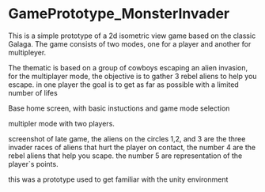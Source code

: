 # GamePrototype_MonsterInvader

This is a simple prototype of a 2d isometric view game based on the classic Galaga. The game consists of two modes, one for a player and another for multipleyer.

The thematic is based on a group of cowboys escaping an alien invasion, for the multiplayer mode, the objective is to gather 3 rebel aliens to help you escape. in one player the goal is to get as far as possible with a limited number of lifes



 
Base home screen, with basic instuctions and game mode selection

 

multipler mode with two players.
 
screenshot of late game, the aliens on the circles 1,2, and 3 are the three invader races of aliens that hurt the player on contact, the number 4 are the rebel aliens that help you scape. the number 5 are representation of the player`s points.

this was a prototype used to get familiar with the unity environment
